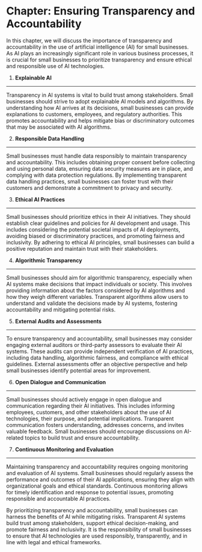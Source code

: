 Chapter: Ensuring Transparency and Accountability
=================================================

In this chapter, we will discuss the importance of transparency and accountability in the use of artificial intelligence (AI) for small businesses. As AI plays an increasingly significant role in various business processes, it is crucial for small businesses to prioritize transparency and ensure ethical and responsible use of AI technologies.

1. **Explainable AI**
---------------------

Transparency in AI systems is vital to build trust among stakeholders. Small businesses should strive to adopt explainable AI models and algorithms. By understanding how AI arrives at its decisions, small businesses can provide explanations to customers, employees, and regulatory authorities. This promotes accountability and helps mitigate bias or discriminatory outcomes that may be associated with AI algorithms.

2. **Responsible Data Handling**
--------------------------------

Small businesses must handle data responsibly to maintain transparency and accountability. This includes obtaining proper consent before collecting and using personal data, ensuring data security measures are in place, and complying with data protection regulations. By implementing transparent data handling practices, small businesses can foster trust with their customers and demonstrate a commitment to privacy and security.

3. **Ethical AI Practices**
---------------------------

Small businesses should prioritize ethics in their AI initiatives. They should establish clear guidelines and policies for AI development and usage. This includes considering the potential societal impacts of AI deployments, avoiding biased or discriminatory practices, and promoting fairness and inclusivity. By adhering to ethical AI principles, small businesses can build a positive reputation and maintain trust with their stakeholders.

4. **Algorithmic Transparency**
-------------------------------

Small businesses should aim for algorithmic transparency, especially when AI systems make decisions that impact individuals or society. This involves providing information about the factors considered by AI algorithms and how they weigh different variables. Transparent algorithms allow users to understand and validate the decisions made by AI systems, fostering accountability and mitigating potential risks.

5. **External Audits and Assessments**
--------------------------------------

To ensure transparency and accountability, small businesses may consider engaging external auditors or third-party assessors to evaluate their AI systems. These audits can provide independent verification of AI practices, including data handling, algorithmic fairness, and compliance with ethical guidelines. External assessments offer an objective perspective and help small businesses identify potential areas for improvement.

6. **Open Dialogue and Communication**
--------------------------------------

Small businesses should actively engage in open dialogue and communication regarding their AI initiatives. This includes informing employees, customers, and other stakeholders about the use of AI technologies, their purpose, and potential implications. Transparent communication fosters understanding, addresses concerns, and invites valuable feedback. Small businesses should encourage discussions on AI-related topics to build trust and ensure accountability.

7. **Continuous Monitoring and Evaluation**
-------------------------------------------

Maintaining transparency and accountability requires ongoing monitoring and evaluation of AI systems. Small businesses should regularly assess the performance and outcomes of their AI applications, ensuring they align with organizational goals and ethical standards. Continuous monitoring allows for timely identification and response to potential issues, promoting responsible and accountable AI practices.

By prioritizing transparency and accountability, small businesses can harness the benefits of AI while mitigating risks. Transparent AI systems build trust among stakeholders, support ethical decision-making, and promote fairness and inclusivity. It is the responsibility of small businesses to ensure that AI technologies are used responsibly, transparently, and in line with legal and ethical frameworks.
